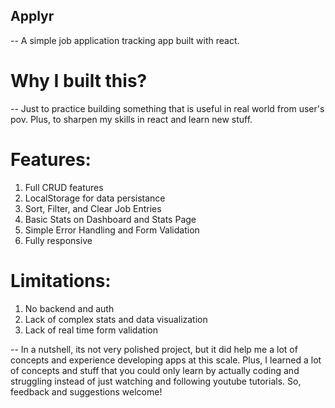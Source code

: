 ## Applyr

-- A simple job application tracking app built with react.

# Why I built this?
-- Just to practice building something that is useful in real world from user's pov. Plus, to sharpen my skills in react and learn new stuff.

# Features:
1. Full CRUD features
2. LocalStorage for data persistance
3. Sort, Filter, and Clear Job Entries
4. Basic Stats on Dashboard and Stats Page
5. Simple Error Handling and Form Validation
6. Fully responsive

# Limitations:
1. No backend and auth
2. Lack of complex stats and data visualization
3. Lack of real time form validation

-- In a nutshell, its not very polished project, but it did help me a lot of concepts and experience developing apps at this scale. Plus, I learned a lot of concepts and stuff that you could only learn by actually coding and struggling instead of just watching and following youtube tutorials. So, feedback and suggestions welcome!